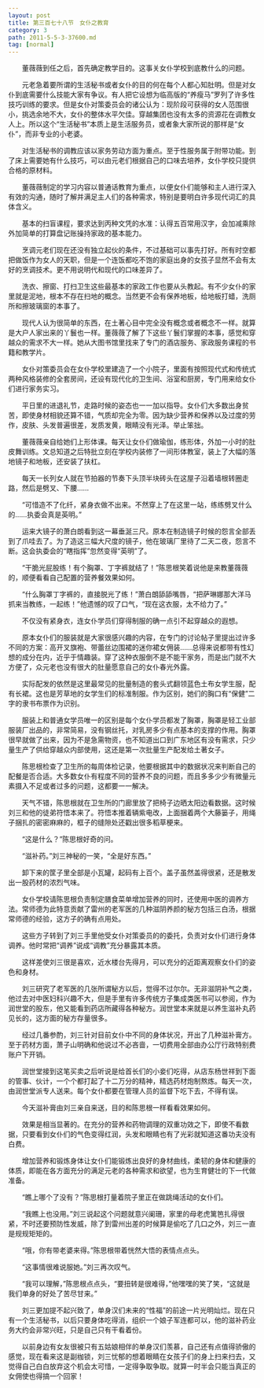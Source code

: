 ```yaml
---
layout: post
title: 第三百七十八节　女仆之教育
category: 3
path: 2011-5-5-3-37600.md
tag: [normal]
---
```


　　董薇薇到任之后，首先确定教学目的。这事关女仆学校到底教什么的问题。

　　元老急着要所谓的生活秘书或者女仆的目的何在每个人都心知肚明。但是对女仆到底需要什么技能大家有争议。有人把它设想为临高版的“养瘦马”罗列了许多性技巧训练的要求。但是女仆对策委员会的诸公认为：现阶段可获得的女人范围很小，挑选余地不大，女仆的整体水平欠佳。穿越集团也没有太多的资源花在调教女人上。所以这个“生活秘书”本质上是生活服务员，或者象大家所说的那样是“女仆”，而非专业的小老婆。

　　对生活秘书的调教应该以家务劳动方面为重点。至于性服务属于附带功能。到了床上需要她有什么技巧，可以由元老们根据自己的口味去培养，女仆学校只提供合格的原材料。

　　董薇薇制定的学习内容以普通话教育为重点，以便女仆们能够和主人进行深入有效的沟通，随时了解并满足主人们的各种需求，特别是要明白许多现代词汇的具体含义。

　　基本的扫盲课程，要求达到丙种文凭的水准：认得五百常用汉字，会加减乘除外加简单的打算盘记账操持家政的基本能力。

　　烹调元老们现在还没有独立起伙的条件，不过基础可以事先打好。所有时空都把做饭作为女人的天职，但是一个连饭都吃不饱的家庭出身的女孩子显然不会有太好的烹调技术。更不用说明代和现代的口味差异了。

　　洗衣、擦窗、打扫卫生这些最基本的家政工作也要从头教起。有不少女仆的家里就是泥地，根本不存在扫地的概念。当然更不会有保养地板，给地板打蜡，洗厕所和擦玻璃窗的本事了。

　　现代人认为很简单的东西，在土著心目中完全没有概念或者概念不一样。就算是大户人家出来的丫鬟也一样。董薇薇了解了下这些丫鬟们掌握的本事，感觉和穿越众的需求不大一样。她从大图书馆里找来了专门的酒店服务、家政服务课程的书籍和教学片。

　　女仆对策委员会在女仆学校里建造了一个小院子，里面有按照现代式和传统式两种风格装修的全套房间，还设有现代化的卫生间、浴室和厨房，专门用来给女仆们进行家务实习。

　　平日里的进退礼节，走路时候的姿态也一一加以指导。女仆们大多数出身贫苦，即使身材相貌还算不错，气质却完全为零。因为缺少营养和保养以及过度的劳作，皮肤、头发普遍很差，发质发黄，眼睛没有光泽。举止笨拙。

　　董薇薇亲自给她们上形体课。每天让女仆们做瑜伽，练形体，外加一小时的肚皮舞训练。文总知道之后特批立刻在学校内装修了一间形体教室，装上了大幅的落地镜子和地板，还安装了扶杠。

　　每天一长列女人就在节拍器的节奏下头顶半块砖头在这屋子沿着墙根转圈走路，然后是劈叉、下腰……

　　“可惜造不了化纤，紧身衣做不出来。不然穿上了在这里一站，练练劈叉什么的……执委会真是英明。”

　　运来大镜子的萧白朗看到这一幕垂涎三尺。原本在制造镜子时候的怨言全部丢到了爪哇去了。为了造这三幅大尺度的镜子，他在玻璃厂里待了二天二夜，怨言不断。这会执委会的“瞎指挥”忽然变得“英明”了。

　　“干脆光屁股练！有个胸罩、丁字裤就结了！”陈思根笑着说他是来教董薇薇的，顺便看看自己配置的营养餐效果如何。

　　“什么胸罩丁字裤的，直接脱光了练！”萧白朗舔舔嘴唇，“把萨琳娜那大洋马抓来当教练，一起练！”他遗憾的叹了口气，“现在这衣服，太不给力了。”

　　不仅没有紧身衣，连女仆学员们穿得制服的确一点引不起穿越众的遐想。

　　原本女仆们的服装就是大家很感兴趣的内容，在专门的讨论帖子里提出过许多不同的方案：高开叉旗袍、带蕾丝边围裙的迷你裙女佣装……总得来说都带有性幻想的成分在内，近乎于情趣装。穿了这种衣服倒不是不能干家务，而是出门就不大方便了，众元老也没有很大的肚量愿意自己的女仆春光外露。

　　实际配发的依然是这里最常见的批量制造的套头式翻领蓝色土布女学生服，配有长裙。这也是芳草地的女学生们的标准制服。作为区别，她们的胸口有“保健”二字的隶书布票作为识别。

　　服装上和普通女学员唯一的区别是每个女仆学员都发了胸罩，胸罩是轻工业部服装厂出品的，非常简易，没有钢丝托，对乳房多少有点基本的支撑的作用。胸罩很早就做了出来，因为不是急需物资，也不知道出口到广东地区有没有需求，只少量生产了供给穿越众内部使用，这还是第一次批量生产配发给土著女子。

　　陈思根检查了卫生所的每周体检记录，他要根据其中的数据状况来判断自己的配餐是否合适。大多数女仆有程度不同的营养不良的问题，而且多多少少有微量元素摄入不足或者过多的问题，这都要一一解决。

　　天气不错，陈思根就在卫生所的门廊里放了把椅子边晒太阳边看数据。这时候刘三和他的徒弟符悟本来了。符悟本推着辆紫电改，上面捆着两个大藤篓子，用绳子捆扎的密密麻麻的，框子的缝隙处还戳出很多稻草梗来。

　　“这是什么？”陈思根好奇的问。

　　“滋补药。”刘三神秘的一笑，“全是好东西。”

　　卸下来的筐子里全部是小瓦罐，起码有上百个。盖子虽然盖得很紧，还是散发出一股药材的浓烈气味。

　　女仆学校请陈思根负责制定膳食菜单增加营养的同时，还使用中医的调养方法。常师德为此特意贡献了雷州的老军医的几种滋阴养颜的秘方包括三白汤，根据常师德的经验，这方子的确有点用处。

　　这些方子转到了刘三手里他受女仆对策委员的的委托，负责对女仆们进行身体调养。他时常把“调养”说成“调教”充分暴露其本质。

　　这样差使刘三很是喜欢，近水楼台先得月，可以充分的近距离观察女仆们的姿色和身材。

　　刘三研究了老军医的几张所谓秘方以后，觉得不过尔尔。无非滋阴补气之类，他过去对中医妇科兴趣不大，但是手里有许多传统方子集成类医书可以参阅，作为润世堂的股东，他又能看到药店所藏得各种秘方。润世堂本来就是以养生滋补丸药见长的，这方面的秘方存量很多。

　　经过几番参酌，刘三针对目前女仆中不同的身体状况，开出了几种滋补膏方。至于药材方面，萧子山明确和他说过不必吝啬，一切费用全部由办公厅行政特别费账户下开销。

　　润世堂接到这笔买卖之后听说是给首长们的小妾们吃得，从店东杨世祥到下面的管事、伙计，一个个都打起了十二万分的精神，精选药材炮制熬炼。每天一次，由润世堂派专人送来。每个女仆都要在管理人员的监督下吃下去，不得有误。

　　今天滋补膏由刘三亲自来送，目的和陈思根一样看看效果如何。

　　效果是相当显著的。在充分的营养和药物调理的双重功效之下，即使不看数据，只要看到女仆们的气色变得红润，头发和眼睛也有了光彩就知道这番功夫没有白费。

　　增加营养和锻炼身体让女仆们能锻炼出良好的身材曲线，柔韧的身体和健康的体质，即能在各方面充分的满足元老的各种需求和欲望，也为生育健壮的下一代做准备。

　　“瞧上哪个了没有？”陈思根打量着院子里正在做跳绳活动的女仆们。

　　“我瞧上也没用。”刘三说起这个问题就意兴阑珊，家里的母老虎篱笆扎得很紧，不时还要预防性发威，除了到雷州出差的时候算是偷吃了几口之外，刘三一直是规规矩矩的。

　　“哦，你有带老婆来得。”陈思根带着恍然大悟的表情点点头。

　　“这事情很难说服她。”刘三再次叹气。

　　“我可以理解，”陈思根点点头，“要扭转是很难得，”他嘿嘿的笑了笑，“这就是我们单身的好处了苦尽甘来。”

　　刘三更加提不起兴致了，单身汉们未来的“性福”的前途一片光明灿烂。现在只有一个生活秘书，以后只要身体吃得消，组织一个娘子军连都可以，他的滋补药业务大约会非常兴旺，只是自己只有干看着份。

　　以前身边有女友很被只有五姑娘相伴的单身汉们羡慕，自己还有点值得骄傲的感觉，现在看来这是副枷锁，刘三忧郁的想着眼睛在女孩子们的身上扫来扫去，又觉得自己白白放弃这个机会太可惜，一定得争取争取。就算一时半会只能当真正的女佣使也得搞一个回家！